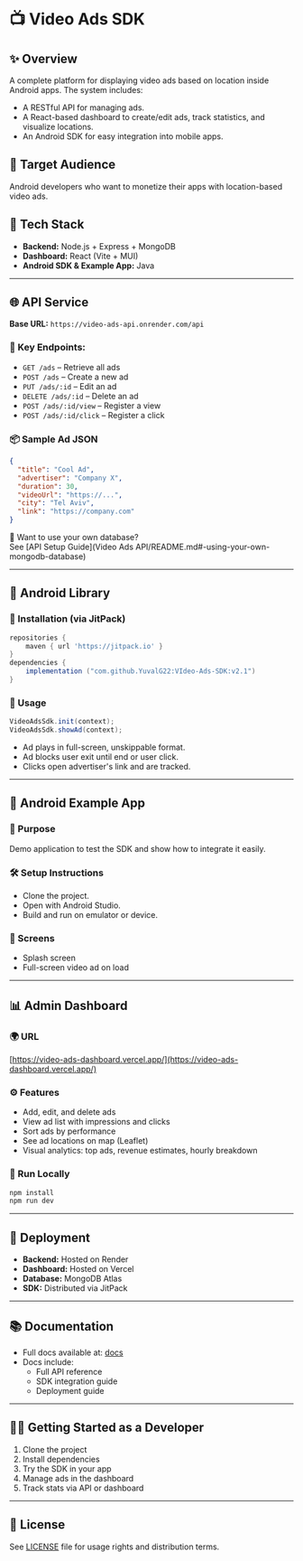 # 📺 Video Ads SDK

## ✨ Overview

A complete platform for displaying video ads based on location inside Android apps. The system includes:

- A RESTful API for managing ads.
- A React-based dashboard to create/edit ads, track statistics, and visualize locations.
- An Android SDK for easy integration into mobile apps.

## 👤 Target Audience

Android developers who want to monetize their apps with location-based video ads.

## 🧱 Tech Stack

- **Backend:** Node.js + Express + MongoDB
- **Dashboard:** React (Vite + MUI)
- **Android SDK & Example App:** Java

---

## 🌐 API Service

**Base URL:** `https://video-ads-api.onrender.com/api`

### 🔧 Key Endpoints:

- `GET /ads` – Retrieve all ads
- `POST /ads` – Create a new ad
- `PUT /ads/:id` – Edit an ad
- `DELETE /ads/:id` – Delete an ad
- `POST /ads/:id/view` – Register a view
- `POST /ads/:id/click` – Register a click

### 📦 Sample Ad JSON

```json
{
  "title": "Cool Ad",
  "advertiser": "Company X",
  "duration": 30,
  "videoUrl": "https://...",
  "city": "Tel Aviv",
  "link": "https://company.com"
}
```

🧩 Want to use your own database?  
See [API Setup Guide](Video Ads API/README.md#-using-your-own-mongodb-database)


---

## 📱 Android Library

### 🔗 Installation (via JitPack)

```gradle
repositories {
    maven { url 'https://jitpack.io' }
}
dependencies {
    implementation ("com.github.YuvalG22:VIdeo-Ads-SDK:v2.1")
}
```

### 🚀 Usage

```java
VideoAdsSdk.init(context);
VideoAdsSdk.showAd(context);
```

- Ad plays in full-screen, unskippable format.
- Ad blocks user exit until end or user click.
- Clicks open advertiser's link and are tracked.

---

## 📲 Android Example App

### 🎯 Purpose

Demo application to test the SDK and show how to integrate it easily.

### 🛠 Setup Instructions

- Clone the project.
- Open with Android Studio.
- Build and run on emulator or device.

### 📱 Screens

- Splash screen
- Full-screen video ad on load

---

## 📊 Admin Dashboard

### 🌍 URL

[https://video-ads-dashboard.vercel.app/](https://video-ads-dashboard.vercel.app/)

### ⚙️ Features

- Add, edit, and delete ads
- View ad list with impressions and clicks
- Sort ads by performance
- See ad locations on map (Leaflet)
- Visual analytics: top ads, revenue estimates, hourly breakdown

### 🚀 Run Locally

```bash
npm install
npm run dev
```

---

## 🚀 Deployment

- **Backend:** Hosted on Render
- **Dashboard:** Hosted on Vercel
- **Database:** MongoDB Atlas
- **SDK:** Distributed via JitPack

---

## 📚 Documentation

- Full docs available at: [docs](https://username.github.io/project-name/)
- Docs include:
  - Full API reference
  - SDK integration guide
  - Deployment guide

---

## 👨‍💻 Getting Started as a Developer

1. Clone the project
2. Install dependencies
3. Try the SDK in your app
4. Manage ads in the dashboard
5. Track stats via API or dashboard

---

## 📄 License

See [LICENSE](./LICENSE) file for usage rights and distribution terms.
